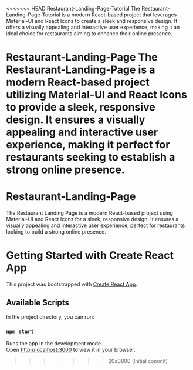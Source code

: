 <<<<<<< HEAD
Restaurant-Landing-Page-Tutorial
The Restaurant-Landing-Page-Tutorial is a modern React-based project that leverages Material-UI and React Icons to create a sleek and responsive design. It offers a visually appealing and interactive user experience, making it an ideal choice for restaurants aiming to enhance their online presence.

Restaurant-Landing-Page
The Restaurant-Landing-Page is a modern React-based project utilizing Material-UI and React Icons to provide a sleek, responsive design. It ensures a visually appealing and interactive user experience, making it perfect for restaurants seeking to establish a strong online presence.
=======
# Restaurant-Landing-Page
The Restaurant Landing Page is a modern React-based project using Material-UI and React Icons for a sleek, responsive design. It ensures a visually appealing and interactive user experience, perfect for restaurants looking to build a strong online presence.

# Getting Started with Create React App

This project was bootstrapped with [Create React App](https://github.com/facebook/create-react-app).

## Available Scripts

In the project directory, you can run:

### `npm start`
Runs the app in the development mode.\
Open [http://localhost:3000](http://localhost:3000) to view it in your browser.
>>>>>>> 20a0800 (Initial commit)
